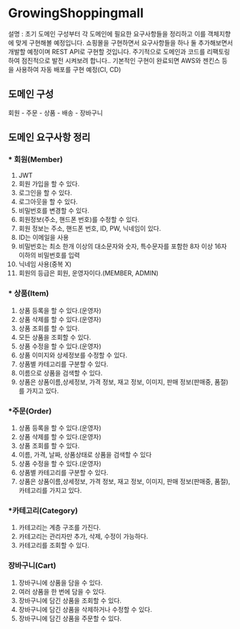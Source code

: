 # GrowingShoppingmall

설명 : 초기 도메인 구성부터 각 도메인에 필요한 요구사항들을 정리하고 이를 객체지향에 맞게 구현해볼 예정입니다. 쇼핑몰을 구현하면서 요구사항들을 하나 둘 추가해보면서 개발할 예정이며 REST API로 구현할 것입니다. 주기적으로 도메인과 코드를 리팩토링하여 점진적으로 발전 시켜보려 합니다..
기본적인 구현이 완료되면 AWS와 젠킨스 등을 사용하여 자동 배포를 구현 예정(CI, CD)

## 도메인 구성
 회원 - 주문 - 상품 - 배송 - 장바구니
 
## 도메인 요구사항 정리
### * 회원(Member)
 1) JWT
 2) 회원 가입을 할 수 있다.
 3) 로그인을 할 수 있다.
 4) 로그아웃을 할 수 있다.
 5) 비밀번호를 변경할 수 있다.
 6) 회원정보(주소, 핸드폰 번호)를 수정할 수 있다.
 7) 회원 정보는 주소, 핸드폰 번호, ID, PW, 닉네임이 있다.
 8) ID는 이메일을 사용
 9) 비밀번호는 최소 한개 이상의 대소문자와 숫자, 특수문자를 포함한 8자 이상 16자 이하의 비밀번호를 입력
 10) 닉네임 사용(중복 X)
 11) 회원의 등급은 회원, 운영자이다.(MEMBER, ADMIN)

### * 상품(Item)
 1) 상품 등록을 할 수 있다.(운영자)
 2) 상품 삭제를 할 수 있다.(운영자)
 3) 상품 조회를 할 수 있다.
 4) 모든 상품을 조회할 수 있다.
 5) 상품 수정을 할 수 있다.(운영자)
 6) 상품 이미지와 상세정보를 수정할 수 있다.
 7) 상품별 카테고리를 구분할 수 있다. 
 8) 이름으로 상품을 검색할 수 있다. 
 9) 상품은 상품이름,상세정보, 가격 정보, 재고 정보, 이미지, 판매 정보(판매중, 품절)를 가지고 있다. 

### *주문(Order)
1) 상품 등록을 할 수 있다.(운영자)
2) 상품 삭제를 할 수 있다.(운영자)
3) 상품 조회를 할 수 있다.
4) 이름, 가격, 날짜, 상품상태로 상품을 검색할 수 있다
5) 상품 수정을 할 수 있다.(운영자)
6) 상품별 카테고리를 구분할 수 있다.
7) 상품은 상품이름,상세정보, 가격 정보, 재고 정보, 이미지, 판매 정보(판매중, 품절), 카테고리를 가지고 있다.

### *카테고리(Category)
1) 카테고리는 계층 구조를 가진다. 
2) 카테고리는 관리자만 추가, 삭제, 수정이 가능하다.
 3) 카테고리를 조회할 수 있다. 

### 장바구니(Cart)
1) 장바구니에 상품을 담을 수 있다.
2) 여러 상품을 한 번에 담을 수 있다. 
3) 장바구니에 담긴 상품을 조회할 수 있다.
4) 장바구니에 담긴 상품을 삭제하거나 수정할 수 있다.
 5) 장바구니에 담긴 상품을 주문할 수 있다.


